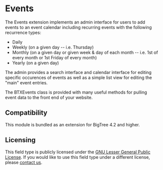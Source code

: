 Events
======

The Events extension implements an admin interface for users to add events to an event calendar including recurring events with the following recurrence types:
- Daily
- Weekly (on a given day -- i.e. Thursday)
- Monthly (on a given day or given week & day of each month -- i.e. 1st of every month or 1st Friday of every month)
- Yearly (on a given day)

The admin provides a search interface and calendar interface for editing specific occurences of events as well as a simple list view for editing the "main" event entries.

The BTXEvents class is provided with many useful methods for pulling event data to the front end of your website.

Compatibility
-------------
This module is bundled as an extension for BigTree 4.2 and higher.

Licensing
---------
This field type is publicly licensed under the [GNU Lesser General Public License](http://www.gnu.org/copyleft/lesser.html).
If you would like to use this field type under a different license, please [contact us](mailto:info@fastspot.com).